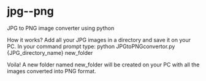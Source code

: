 # jpg--png
JPG to PNG image converter using python

How it works?
Add all your JPG images in a directory and save it on your PC. In your command prompt type: python JPGtoPNGconvertor.py {JPG_directory_name} new_folder

Voila! A new folder named new_folder will be created on your PC with all the images converted into PNG format.
